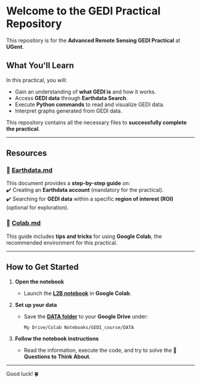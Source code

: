 # Welcome to the GEDI Practical Repository  

This repository is for the **Advanced Remote Sensing GEDI Practical** at **UGent**.  

## What You'll Learn  

In this practical, you will:  
- Gain an understanding of **what GEDI is** and how it works.  
- Access **GEDI data** through **Earthdata Search**.  
- Execute **Python commands** to read and visualize GEDI data.  
- Interpret graphs generated from GEDI data.  

This repository contains all the necessary files to **successfully complete the practical**.  

---

## Resources  

### 📌 [Earthdata.md](https://github.com/gdeslo/GEDI_course/blob/notebook/earthdata.md)  
This document provides a **step-by-step guide** on:  
✔️ Creating an **Earthdata account** (mandatory for the practical).  
✔️ Searching for **GEDI data** within a specific **region of interest (ROI)** (optional for exploration).  

### 📌 [Colab.md](https://github.com/gdeslo/GEDI_course/blob/notebook/colab.md)  
This guide includes **tips and tricks** for using **Google Colab**, the recommended environment for this practical.  

---

## How to Get Started  

1. **Open the notebook**  
   - Launch the **[L2B notebook](https://github.com/gdeslo/GEDI_course/blob/notebook/GEDI_OZ_L2B_V2.ipynb)** in **Google Colab**.  

2. **Set up your data**  
   - Save the **[DATA folder](https://github.com/gdeslo/GEDI_course/tree/notebook/DATA)** to your **Google Drive** under:  
     ```
     My Drive/Colab Notebooks/GEDI_course/DATA
     ```

3. **Follow the notebook instructions**  
   - Read the information, execute the code, and try to solve the **🧐 Questions to Think About**.  

---

Good luck! 🍀  
